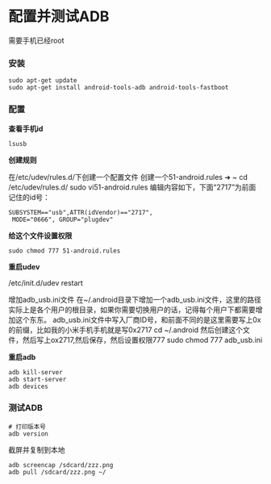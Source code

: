 # 配置并测试ADB
需要手机已经root
### 安装
```
sudo apt-get update
sudo apt-get install android-tools-adb android-tools-fastboot
```
### 配置


**查看手机id**
```
lsusb
```

**创建规则**

在/etc/udev/rules.d/下创建一个配置文件
创建一个51-android.rules
➜ ~ cd /etc/udev/rules.d/
sudo vi51-android.rules
编辑内容如下，下面“2717”为前面记住的id号：
```
SUBSYSTEM=="usb",ATTR(idVendor)=="2717",
 MODE="0666", GROUP="plugdev"
 ```
 __给这个文件设置权限__
 ```
 sudo chmod 777 51-android.rules
 ```
 
__重启udev__

/etc/init.d/udev restart

增加adb_usb.ini文件
在~/.android目录下增加一个adb_usb.ini文件，这里的路径实际上是各个用户的根目录，如果你需要切换用户的话，记得每个用户下都需要增加这个东东。
adb_usb.ini文件中写入厂商ID号，和前面不同的是这里需要写上0x的前缀，比如我的小米手机手机就是写0x2717
cd ~/.android
然后创建这个文件，然后写上ox2717,然后保存，然后设置权限777
sudo chmod 777 adb_usb.ini

**重启adb**
```
adb kill-server
adb start-server
adb devices
```


### 测试ADB
```
# 打印版本号
adb version
```

截屏并复制到本地
```
adb screencap /sdcard/zzz.png
adb pull /sdcard/zzz.png ~/
```


